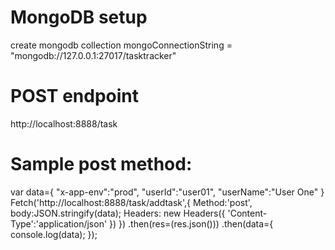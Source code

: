 # MongoDB setup
create mongodb collection
mongoConnectionString = "mongodb://127.0.0.1:27017/tasktracker"

# POST endpoint
http://localhost:8888/task

# Sample post method:
var data={
"x-app-env":"prod",
"userId":"user01",
"userName":"User One"
}
Fetch('http://localhost:8888/task/addtask',{
Method:'post',
body:JSON.stringify(data);
Headers: new Headers({
	'Content-Type':'application/json'
	})
})
.then(res=(res.json()))
.then(data={
console.log(data);
});



